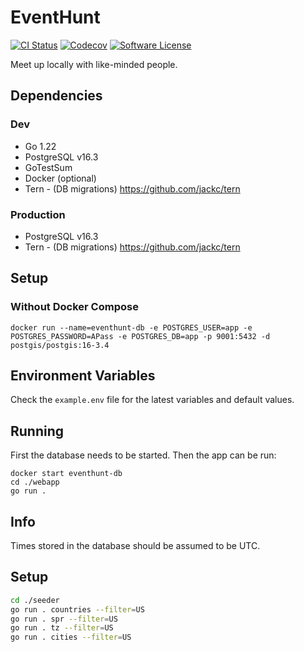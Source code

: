 # EventHunt
[![CI Status](https://dl.circleci.com/status-badge/img/gh/eventhunt-org/webapp/tree/trunk.svg?style=shield)](https://dl.circleci.com/status-badge/redirect/gh/eventhunt-badge/webapp/tree/trunk)
[![Codecov](https://codecov.io/gh/eventhunt-badge/webapp/graph/badge.svg)](https://codecov.io/gh/eventhunt-badge/webapp)
[![Software License](https://img.shields.io/badge/license-BSD3-blue.svg)](https://raw.githubusercontent.com/eventhunt-org/webapp/trunk/LICENSE)

Meet up locally with like-minded people.


## Dependencies

### Dev

- Go 1.22
- PostgreSQL v16.3
- GoTestSum
- Docker (optional)
- Tern - (DB migrations) https://github.com/jackc/tern

### Production

- PostgreSQL v16.3
- Tern - (DB migrations) https://github.com/jackc/tern


## Setup

### Without Docker Compose

```
docker run --name=eventhunt-db -e POSTGRES_USER=app -e POSTGRES_PASSWORD=APass -e POSTGRES_DB=app -p 9001:5432 -d postgis/postgis:16-3.4
```


## Environment Variables

Check the `example.env` file for the latest variables and default values.


## Running

First the database needs to be started.
Then the app can be run:

```
docker start eventhunt-db
cd ./webapp
go run .
```


## Info

Times stored in the database should be assumed to be UTC.


## Setup

```bash
cd ./seeder
go run . countries --filter=US
go run . spr --filter=US
go run . tz --filter=US
go run . cities --filter=US
```
